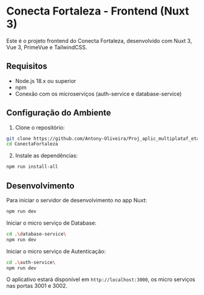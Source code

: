 # Conecta Fortaleza - Frontend (Nuxt 3)

Este é o projeto frontend do Conecta Fortaleza, desenvolvido com Nuxt 3, Vue 3, PrimeVue e TailwindCSS.

## Requisitos

- Node.js 18.x ou superior
- npm
- Conexão com os microserviços (auth-service e database-service)

## Configuração do Ambiente

1. Clone o repositório:
```bash
git clone https://github.com/Antony-Oliveira/Proj_aplic_multiplataf_etapa_2.git ConectaFortaleza
cd ConectaFortaleza
```

2. Instale as dependências:
```bash
npm run install-all

```



## Desenvolvimento

Para iniciar o servidor de desenvolvimento no app Nuxt:

```bash
npm run dev
```

Iniciar o micro serviço de Database:
```bash
cd .\database-service\
npm run dev
```
Iniciar o micro serviço de Autenticação:
```bash
cd .\auth-service\
npm run dev
```
O aplicativo estará disponível em `http://localhost:3000`, os micro serviços nas portas 3001 e 3002.

